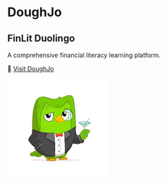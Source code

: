 # DoughJo

## FinLit Duolingo

A comprehensive financial literacy learning platform.

🔗 [Visit DoughJo](https://co-financier.glitch.me/)

![DoughJo Preview](https://github.com/JadanPoll/DoughChat/blob/babfa987280ed2345c50ef56f0c0082ebb7f817e/frontend/src/DuoLingo_FinLit.jpg)
